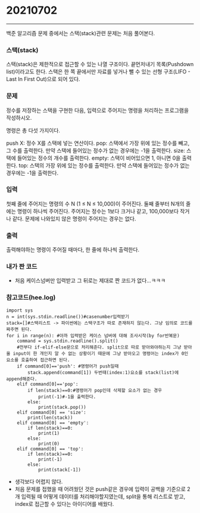 # 20210702
--------------------------------
백준 알고리즘 문제 중에서는 스택(stack)관련 문제는 처음 풀어본다. 
### 스택(stack)
스택(stack)은 제한적으로 접근할 수 있는 나열 구조이다. 끝먼저내기 목록(Pushdown list)이라고도 한다. 스택은 한 쪽 끝에서만 자료를 넣거나 뺄 수 있는 선형 구조(LIFO - Last In First Out)으로 되어 있다.
### 문제
정수를 저장하는 스택을 구현한 다음, 입력으로 주어지는 명령을 처리하는 프로그램을 작성하시오.

명령은 총 다섯 가지이다.

push X: 정수 X를 스택에 넣는 연산이다.
pop: 스택에서 가장 위에 있는 정수를 빼고, 그 수를 출력한다. 만약 스택에 들어있는 정수가 없는 경우에는 -1을 출력한다.
size: 스택에 들어있는 정수의 개수를 출력한다.
empty: 스택이 비어있으면 1, 아니면 0을 출력한다.
top: 스택의 가장 위에 있는 정수를 출력한다. 만약 스택에 들어있는 정수가 없는 경우에는 -1을 출력한다.
### 입력
첫째 줄에 주어지는 명령의 수 N (1 ≤ N ≤ 10,000)이 주어진다. 둘째 줄부터 N개의 줄에는 명령이 하나씩 주어진다. 주어지는 정수는 1보다 크거나 같고, 100,000보다 작거나 같다. 문제에 나와있지 않은 명령이 주어지는 경우는 없다.
### 출력
출력해야하는 명령이 주어질 때마다, 한 줄에 하나씩 출력한다.
### 내가 짠 코드
- 처음 케이스넘버만 입력받고 그 뒤로는 제대로 짠 코드가 없다...ㅋㅋㅋ
### 참고코드(hee.log)
```
import sys
n = int(sys.stdin.readline())#casenumber입력받기
stack=[]#스택리스트 -> 파이썬에는 스택구조가 따로 존재하지 않는다. 그냥 임의로 코드를 짜주면 된다. 
for i in range(n): #아까 입력받은 케이스 넘버에 대해 조사시작(by for반복문)
    command = sys.stdin.readline().split()
    #전부다 if-elif-else문으로 처리해준다. split으로 따로 받아와야하는지 그냥 받아올 input이 한 개인지 알 수 없는 상황이기 때문에 그냥 받아오고 명령어는 index가 0인 요소를 호출하여 접근하면 된다. 
    if command[0]=='push': #명령어가 push일때
        stack.append(command[1]) 두번때(index:1)요소를 stack(list)에 append해준다. 
    elif command[0]=='pop':
        if len(stack)==0:#명령어가 pop인데 삭제할 요소가 없는 경우
            print(-1)#-1을 출력한다. 
        else:
            print(stack.pop())
    elif command[0] == 'size':
        print(len(stack))
    elif command[0] == 'empty':
        if len(stack)==0:
            print(1)
        else:
            print(0)
    elif command[0] == 'top':
        if len(stack)==0:
            print(-1)
        else:
            print(stack[-1])
```
- 생각보다 어렵지 않다.
- 처음 문제를 접했을 때 어려웠던 것은 push같은 경우에 입력이 공백을 기준으로 2개 입력될 때 어떻게 데이터를 처리해야할지였는데, split을 통해 리스트로 받고, index로 접근할 수 있다는 아이디어를 배웠다. 